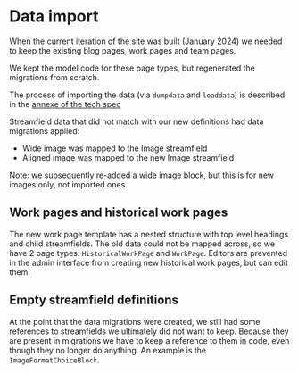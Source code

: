 # Data import

When the current iteration of the site was built (January 2024) we needed to keep the existing blog pages, work pages and team pages.

We kept the model code for these page types, but regenerated the migrations from scratch.

The process of importing the data (via `dumpdata` and `loaddata`) is described in the [annexe of the tech spec](https://docs.google.com/document/d/10ffo_nP2NqZ7K0rM3V2pP2JRQPD561FtjodlhiwnBrg/edit#heading=h.z5yppi5irclb)

Streamfield data that did not match with our new definitions had data migrations applied:

- Wide image was mapped to the Image streamfield
- Aligned image was mapped to the new Image streamfield

Note: we subsequently re-added a wide image block, but this is for new images only, not imported ones.

## Work pages and historical work pages

The new work page template has a nested structure with top level headings and child streamfields. The old data could not be mapped across, so we have 2 page types: `HistoricalWorkPage` and `WorkPage`. Editors are prevented in the admin interface from creating new historical work pages, but can edit them.

## Empty streamfield definitions

At the point that the data migrations were created, we still had some references to streamfields we ultimately did not want to keep. Because they are present in migrations we have to keep a reference to them in code, even though they no longer do anything. An example is the `ImageFormatChoiceBlock`.

